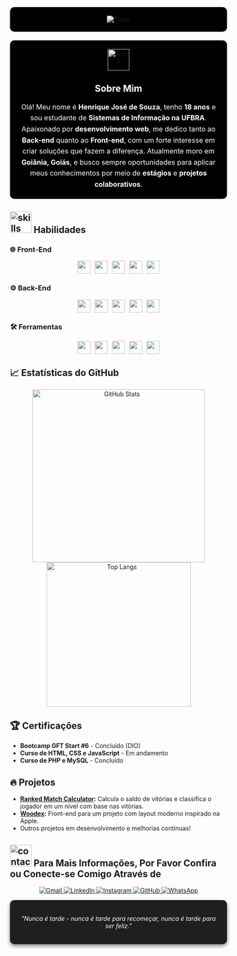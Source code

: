 <div align="center" style="background-color: black; padding: 20px; border-radius: 10px;">
  <img src="https://readme-typing-svg.herokuapp.com?font=Architects+Daughter&color=%2338C2FF&size=50&center=true&vCenter=true&height=60&width=600&lines=Heyyy!+Eu+sou+Henrique!;Bem-vindo+ao+meu+perfil!" alt="Título">
</div>

<div align="center" style="background-color: black; padding: 20px; border-radius: 10px; margin-top: 20px;">
  <img src="https://raw.githubusercontent.com/nixin72/nixin72/master/wave.gif" width="50px" height="50px" alt="wave">
  <h2 style="color: white;">Sobre Mim</h2>
  <p style="color: white; font-size: 16px; line-height: 1.6; max-width: 800px; margin: 0 auto;">
    Olá! Meu nome é <strong>Henrique José de Souza</strong>, tenho <strong>18 anos</strong> e sou estudante de <strong>Sistemas de Informação na UFBRA</strong>. Apaixonado por <strong>desenvolvimento web</strong>, me dedico tanto ao <strong>Back-end</strong> quanto ao <strong>Front-end</strong>, com um forte interesse em criar soluções que fazem a diferença. Atualmente moro em <strong>Goiânia, Goiás</strong>, e busco sempre oportunidades para aplicar meus conhecimentos por meio de <strong>estágios</strong> e <strong>projetos colaborativos</strong>.
  </p>
</div>

## <img src="https://media2.giphy.com/media/QssGEmpkyEOhBCb7e1/giphy.gif?cid=ecf05e47a0n3gi1bfqntqmob8g9aid1oyj2wr3ds3mg700bl&rid=giphy.gif" width="50px" height="50px" alt="skills"> Habilidades

### 🌐 Front-End

<div align="center" style="display: flex; justify-content: center; gap: 10px; flex-wrap: wrap; max-width: 600px; margin: auto;">
  <img src="https://img.shields.io/badge/HTML5-E34F26?style=for-the-badge&logo=html5&logoColor=white" height="30"/>
  <img src="https://img.shields.io/badge/CSS3-1572B6?style=for-the-badge&logo=css3&logoColor=white" height="30"/>
  <img src="https://img.shields.io/badge/JavaScript-F7DF1E?style=for-the-badge&logo=javascript&logoColor=black" height="30"/>
  <img src="https://img.shields.io/badge/AJAX-007ACC?style=for-the-badge&logo=ajax&logoColor=white" height="30"/>
  <img src="https://img.shields.io/badge/Bootstrap-563D7C?style=for-the-badge&logo=bootstrap&logoColor=white" height="30"/>
</div>

### ⚙️ Back-End

<div align="center" style="display: flex; justify-content: center; gap: 10px; flex-wrap: wrap; max-width: 600px; margin: auto;">
  <img src="https://img.shields.io/badge/PHP-777BB4?style=for-the-badge&logo=php&logoColor=white" height="30"/>
  <img src="https://img.shields.io/badge/MySQL-00000F?style=for-the-badge&logo=mysql&logoColor=white" height="30"/>
  <img src="https://img.shields.io/badge/MongoDB-47A248?style=for-the-badge&logo=mongodb&logoColor=white" height="30"/>
  <img src="https://img.shields.io/badge/Linux-FCC624?style=for-the-badge&logo=linux&logoColor=black" height="30"/>
  <img src="https://img.shields.io/badge/Git-F05032?style=for-the-badge&logo=git&logoColor=white" height="30"/>
</div>

### 🛠️ Ferramentas

<div align="center" style="display: flex; justify-content: center; gap: 10px; flex-wrap: wrap; max-width: 600px; margin: auto;">
  <img src="https://img.shields.io/badge/VS%20Code-007ACC?style=for-the-badge&logo=visual-studio-code&logoColor=white" height="30"/>
  <img src="https://img.shields.io/badge/Linux%20Terminal-333333?style=for-the-badge&logo=linux&logoColor=white" height="30"/>
  <img src="https://img.shields.io/badge/Postman-FF6C37?style=for-the-badge&logo=postman&logoColor=white" height="30"/>
  <img src="https://img.shields.io/badge/GitHub-100000?style=for-the-badge&logo=github&logoColor=white" height="30"/>
  <img src="https://img.shields.io/badge/InfinityFree-4A8FFF?style=for-the-badge&logoColor=white" height="30"/>
</div>

## 📈 Estatísticas do GitHub

<p align="center">
  <img src="https://github-readme-stats.vercel.app/api?username=henriquejsza&show_icons=true&theme=dark&hide_border=true" width="400" alt="GitHub Stats"/>
  <img src="https://github-readme-stats.vercel.app/api/top-langs/?username=henriquejsza&layout=compact&theme=dark&hide_border=true" width="335" alt="Top Langs"/>
</p>

## 🏆 Certificações

- <strong>Bootcamp GFT Start #6</strong> - Concluído (DIO)
- <strong>Curso de HTML, CSS e JavaScript</strong> - Em andamento
- <strong>Curso de PHP e MySQL</strong> - Concluído

## 🔥 Projetos

- **[Ranked Match Calculator](https://github.com/henriquejsza/ranked-match-calculator):** Calcula o saldo de vitórias e classifica o jogador em um nível com base nas vitórias.
- **[Woodex](https://github.com/henriquejsza/woodex):** Front-end para um projeto com layout moderno inspirado na Apple.
- Outros projetos em desenvolvimento e melhorias contínuas!

## <img src='https://raw.githubusercontent.com/ShahriarShafin/ShahriarShafin/main/Assets/handshake.gif' width="50px" height="50px" alt="contact"> Para Mais Informações, Por Favor Confira ou Conecte-se Comigo Através de

<p align="center">
  <a href="mailto:henriquejsza" target="_blank">
    <img src="https://img.shields.io/badge/Gmail-333333?style=for-the-badge&logo=gmail&logoColor=red" alt="Gmail" />
  </a>
  <a href="https://www.linkedin.com/in/henriquejosedesouza/" target="_blank">
    <img src="https://img.shields.io/badge/LinkedIn-0077B5?style=for-the-badge&logo=linkedin&logoColor=white" alt="LinkedIn" />
  </a>
  <a href="https://www.instagram.com/henriquejsza/" target="_blank">
    <img src="https://img.shields.io/badge/-Instagram-%23E4405F?style=for-the-badge&logo=instagram&logoColor=white" alt="Instagram" />
  </a>
  <a href="https://github.com/henriquejsza" target="_blank">
    <img src="https://img.shields.io/badge/GitHub-100000?style=for-the-badge&logo=github&logoColor=white" alt="GitHub" />
  </a>
  <a href="https://wa.me/5562991865847" target="_blank">
    <img src="https://img.shields.io/badge/WhatsApp-25D366?style=for-the-badge&logo=whatsapp&logoColor=white" alt="WhatsApp" />
  </a>
</p>

<div align="center" style="background-color: #1F1F1F; padding: 20px; border-radius: 10px; color: white; box-shadow: 0 4px 10px rgba(0, 0, 0, 0.5);">
  <p><em>"Nunca é tarde - nunca é tarde para recomeçar, nunca é tarde para ser feliz."</em></p>
</div>

